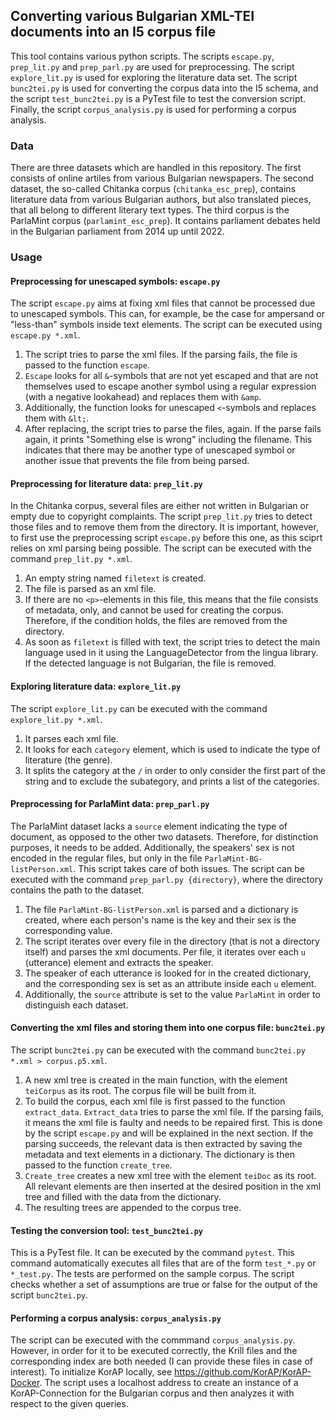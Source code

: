 ## Converting various Bulgarian XML-TEI documents into an I5 corpus file

This tool contains various python scripts. The scripts `escape.py`, `prep_lit.py` and `prep_parl.py` are used for preprocessing. The script `explore_lit.py` is used for exploring the literature data set. The script `bunc2tei.py` is used for converting the corpus data into the I5 schema, and the script `test_bunc2tei.py` is a PyTest file to test the conversion script. Finally, the script `corpus_analysis.py` is used for performing a corpus analysis.

### Data

There are three datasets which are handled in this repository. The first consists of online artiles from various Bulgarian newspapers. The second dataset, the so-called Chitanka corpus (`chitanka_esc_prep`), contains literature data from various Bulgarian authors, but also translated pieces, that all belong to different literary text types. The third corpus is the ParlaMint corpus (`parlamint_esc_prep`). It contains parliament debates held in the Bulgarian parliament from 2014 up until 2022. 

### Usage

#### Preprocessing for unescaped symbols: `escape.py`
The script `escape.py` aims at fixing xml files that cannot be processed due to unescaped symbols. This can, for example, be the case for ampersand or "less-than" symbols inside text elements. The script can be executed using `escape.py *.xml`.
1. The script tries to parse the xml files. If the parsing fails, the file is passed to the function `escape`. 
2. `Escape` looks for all `&`-symbols that are not yet escaped and that are not themselves used to escape another symbol using a regular expression (with a negative lookahead) and replaces them with `&amp`.
3. Additionally, the function looks for unescaped `<`-symbols and replaces them with `&lt;`.
4. After replacing, the script tries to parse the files, again. If the parse fails again, it prints "Something else is wrong" including the filename. This indicates that there may be another type of unescaped symbol or another issue that prevents the file from being parsed. 

#### Preprocessing for literature data: `prep_lit.py`
In the Chitanka corpus, several files are either not written in Bulgarian or empty due to copyright complaints. The script `prep_lit.py` tries to detect those files and to remove them from the directory. It is important, however, to first use the preprocessing script `escape.py` before this one, as this sciprt relies on xml parsing being possible. The script can be executed with the command `prep_lit.py *.xml`.
1. An empty string named `filetext` is created. 
2. The file is parsed as an xml file. 
3. If there are no `<p>`-elements in this file, this means that the file consists of metadata, only, and cannot be used for creating the corpus. Therefore, if the condition holds, the files are removed from the directory. 
4. As soon as `filetext` is filled with text, the script tries to detect the main language used in it using the LanguageDetector from the lingua library. If the detected language is not Bulgarian, the file is removed. 

#### Exploring literature data: `explore_lit.py`
The script `explore_lit.py` can be executed with the command `explore_lit.py *.xml`. 
1. It parses each xml file. 
2. It looks for each `category` element, which is used to indicate the type of literature (the genre). 
3. It splits the category at the `/` in order to only consider the first part of the string and to exclude the subategory, and prints a list of the categories. 

#### Preprocessing for ParlaMint data: `prep_parl.py`
The ParlaMint dataset lacks a `source` element indicating the type of document, as opposed to the other two datasets. Therefore, for distinction purposes, it needs to be added. Additionally, the speakers' sex is not encoded in the regular files, but only in the file `ParlaMint-BG-listPerson.xml`. This script takes care of both issues. The script can be executed with the command `prep_parl.py {directory}`, where the directory contains the path to the dataset. 
1. The file `ParlaMint-BG-listPerson.xml` is parsed and a dictionary is created, where each person's name is the key and their sex is the corresponding value. 
2. The script iterates over every file in the directory (that is not a directory itself) and parses the xml documents. Per file, it iterates over each `u` (utterance) element and extracts the speaker.
3. The speaker of each utterance is looked for in the created dictionary, and the corresponding sex is set as an attribute inside each `u` element. 
4. Additionally, the `source` attribute is set to the value `ParlaMint` in order to distinguish each dataset. 

#### Converting the xml files and storing them into one corpus file: `bunc2tei.py`
The script `bunc2tei.py` can be executed with the command `bunc2tei.py *.xml > corpus.p5.xml`. 
1. A new xml tree is created in the main function, with the element `teiCorpus` as its root. The corpus file will be built from it.
2. To build the corpus, each xml file is first passed to the function `extract_data`. `Extract_data` tries to parse the xml file. If the parsing fails, it means the xml file is faulty and needs to be repaired first. This is done by the script `escape.py` and will be explained in the next section. If the parsing succeeds, the relevant data is then extracted by saving the metadata and text elements in a dictionary. The dictionary is then passed to the function `create_tree`. 
3. `Create_tree` creates a new xml tree with the element `teiDoc` as its root. All relevant elements are then inserted at the desired position in the xml tree and filled with the data from the dictionary. 
4. The resulting trees are appended to the corpus tree.
 
#### Testing the conversion tool: `test_bunc2tei.py`
This is a PyTest file. It can be executed by the command `pytest`. This command automatically executes all files that are of the form `test_*.py` or `*_test.py`. The tests are performed on the sample corpus. The script checks whether a set of assumptions are true or false for the output of the script `bunc2tei.py`.

#### Performing a corpus analysis: `corpus_analysis.py`
The script can be executed with the commmand `corpus_analysis.py`. However, in order for it to be executed correctly, the Krill files and the corresponding index are both needed (I can provide these files in case of interest). To initialize KorAP locally, see https://github.com/KorAP/KorAP-Docker. The script uses a localhost address to create an instance of a KorAP-Connection for the Bulgarian corpus and then analyzes it with respect to the given queries. 
